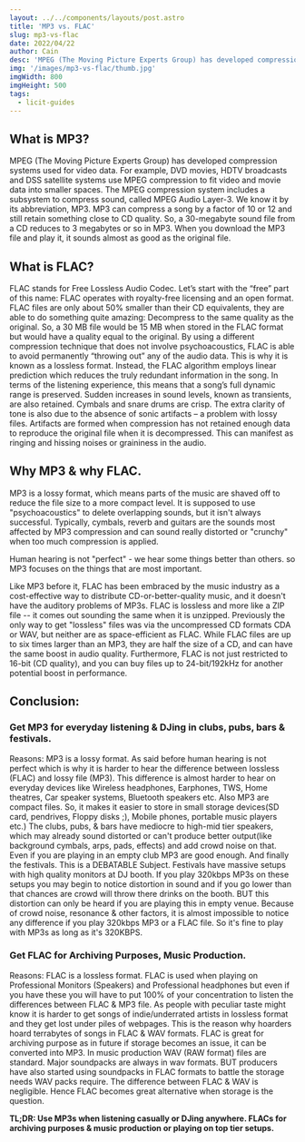 ```yaml
---
layout: ../../components/layouts/post.astro
title: 'MP3 vs. FLAC'
slug: mp3-vs-flac
date: 2022/04/22
author: Cain
desc: 'MPEG (The Moving Picture Experts Group) has developed compression systems used for video data. FLAC stands for Free Lossless Audio Codec.'
img: '/images/mp3-vs-flac/thumb.jpg'
imgWidth: 800
imgHeight: 500
tags:
  - licit-guides
---
```


## What is MP3?

MPEG (The Moving Picture Experts Group) has developed compression systems used for video data. For example, DVD movies, HDTV broadcasts and DSS satellite systems use MPEG compression to fit video and movie data into smaller spaces. The MPEG compression system includes a subsystem to compress sound, called MPEG Audio Layer-3. We know it by its abbreviation, MP3. MP3 can compress a song by a factor of 10 or 12 and still retain something close to CD quality. So, a 30-megabyte sound file from a CD reduces to 3 megabytes or so in MP3. When you download the MP3 file and play it, it sounds almost as good as the original file.

## What is FLAC?

FLAC stands for Free Lossless Audio Codec. Let’s start with the “free” part of this name: FLAC operates with royalty-free licensing and an open format. FLAC files are only about 50% smaller than their CD equivalents, they are able to do something quite amazing: Decompress to the same quality as the original. So, a 30 MB file would be 15 MB when stored in the FLAC format but would have a quality equal to the original. By using a different compression technique that does not involve psychoacoustics, FLAC is able to avoid permanently “throwing out” any of the audio data. This is why it is known as a lossless format. Instead, the FLAC algorithm employs linear prediction which reduces the truly redundant information in the song. In terms of the listening experience, this means that a song’s full dynamic range is preserved. Sudden increases in sound levels, known as transients, are also retained. Cymbals and snare drums are crisp. The extra clarity of tone is also due to the absence of sonic artifacts – a problem with lossy files. Artifacts are formed when compression has not retained enough data to reproduce the original file when it is decompressed. This can manifest as ringing and hissing noises or graininess in the audio.

## Why MP3 & why FLAC.

MP3 is a lossy format, which means parts of the music are shaved off to reduce the file size to a more compact level. It is supposed to use "psychoacoustics" to delete overlapping sounds, but it isn't always successful. Typically, cymbals, reverb and guitars are the sounds most affected by MP3 compression and can sound really distorted or "crunchy" when too much compression is applied.

Human hearing is not "perfect" - we hear some things better than others. so MP3 focuses on the things that are most important.

Like MP3 before it, FLAC has been embraced by the music industry as a cost-effective way to distribute CD-or-better-quality music, and it doesn't have the auditory problems of MP3s. FLAC is lossless and more like a ZIP file -- it comes out sounding the same when it is unzipped. Previously the only way to get "lossless" files was via the uncompressed CD formats CDA or WAV, but neither are as space-efficient as FLAC. While FLAC files are up to six times larger than an MP3, they are half the size of a CD, and can have the same boost in audio quality. Furthermore, FLAC is not just restricted to 16-bit (CD quality), and you can buy files up to 24-bit/192kHz for another potential boost in performance.

## Conclusion:

### Get MP3 for everyday listening & DJing in clubs, pubs, bars & festivals.

Reasons: MP3 is a lossy format. As said before human hearing is not perfect which is why it is harder to hear the difference between lossless (FLAC) and lossy file (MP3). This difference is almost harder to hear on everyday devices like Wireless headphones, Earphones, TWS, Home theatres, Car speaker systems, Bluetooth speakers etc. Also MP3 are compact files. So, it makes it easier to store in small storage devices(SD card, pendrives, Floppy disks ;), Mobile phones, portable music players etc.) The clubs, pubs, & bars have mediocre to high-mid tier speakers, which may already sound distorted or can't produce better output(like background cymbals, arps, pads, effects) and add crowd noise on that. Even if you are playing in an empty club MP3 are good enough. And finally the festivals. This is a DEBATABLE Subject. Festivals have massive setups with high quality monitors at DJ booth. If you play 320kbps MP3s on these setups you may begin to notice distortion in sound and if you go lower than that chances are crowd will throw there drinks on the booth. BUT this distortion can only be heard if you are playing this in empty venue. Because of crowd noise, resonance & other factors, it is almost impossible to notice any difference if you play 320kbps MP3 or a FLAC file. So it's fine to play with MP3s as long as it's 320KBPS.

### Get FLAC for Archiving Purposes, Music Production.

Reasons: FLAC is a lossless format. FLAC is used when playing on Professional Monitors (Speakers) and Professional headphones but even if you have these you will have to put 100% of your concentration to listen the differences between FLAC & MP3 file. As people with peculiar taste might know it is harder to get songs of indie/underrated artists in lossless format and they get lost under piles of webpages. This is the reason why hoarders hoard terrabytes of songs in FLAC & WAV formats. FLAC is great for archiving purpose as in future if storage becomes an issue, it can be converted into MP3. In music production WAV (RAW format) files are standard. Major soundpacks are always in wav formats. BUT producers have also started using soundpacks in FLAC formats to battle the storage needs WAV packs require. The difference between FLAC & WAV is negligible. Hence FLAC becomes great alternative when storage is the question.

**TL;DR: Use MP3s when listening casually or DJing anywhere. FLACs for archiving purposes & music production or playing on top tier setups.**
